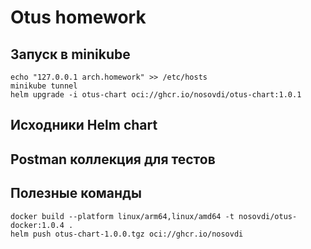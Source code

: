 # Otus homework
## Запуск в minikube
```
echo "127.0.0.1 arch.homework" >> /etc/hosts
minikube tunnel
helm upgrade -i otus-chart oci://ghcr.io/nosovdi/otus-chart:1.0.1
```
## Исходники Helm chart

## Postman коллекция для тестов

## Полезные команды
```
docker build --platform linux/arm64,linux/amd64 -t nosovdi/otus-docker:1.0.4 .
helm push otus-chart-1.0.0.tgz oci://ghcr.io/nosovdi
```